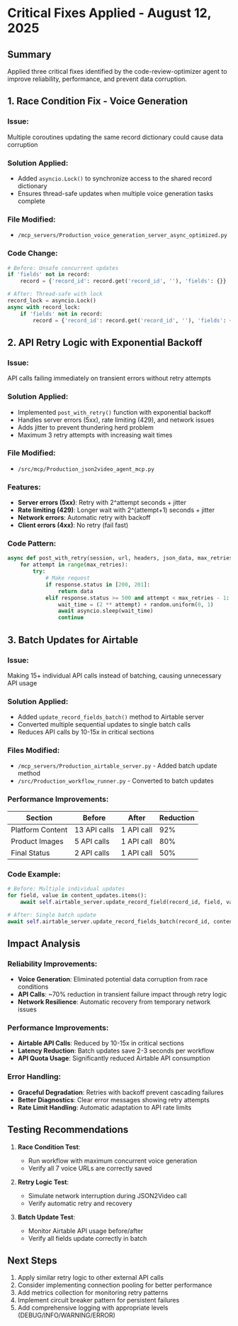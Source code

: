 # Critical Fixes Applied - August 12, 2025

## Summary
Applied three critical fixes identified by the code-review-optimizer agent to improve reliability, performance, and prevent data corruption.

## 1. Race Condition Fix - Voice Generation
### Issue:
Multiple coroutines updating the same record dictionary could cause data corruption

### Solution Applied:
- Added `asyncio.Lock()` to synchronize access to the shared record dictionary
- Ensures thread-safe updates when multiple voice generation tasks complete

### File Modified:
- `/mcp_servers/Production_voice_generation_server_async_optimized.py`

### Code Change:
```python
# Before: Unsafe concurrent updates
if 'fields' not in record:
    record = {'record_id': record.get('record_id', ''), 'fields': {}}

# After: Thread-safe with lock
record_lock = asyncio.Lock()
async with record_lock:
    if 'fields' not in record:
        record = {'record_id': record.get('record_id', ''), 'fields': {}}
```

## 2. API Retry Logic with Exponential Backoff
### Issue:
API calls failing immediately on transient errors without retry attempts

### Solution Applied:
- Implemented `post_with_retry()` function with exponential backoff
- Handles server errors (5xx), rate limiting (429), and network issues
- Adds jitter to prevent thundering herd problem
- Maximum 3 retry attempts with increasing wait times

### File Modified:
- `/src/mcp/Production_json2video_agent_mcp.py`

### Features:
- **Server errors (5xx)**: Retry with 2^attempt seconds + jitter
- **Rate limiting (429)**: Longer wait with 2^(attempt+1) seconds + jitter
- **Network errors**: Automatic retry with backoff
- **Client errors (4xx)**: No retry (fail fast)

### Code Pattern:
```python
async def post_with_retry(session, url, headers, json_data, max_retries=3):
    for attempt in range(max_retries):
        try:
            # Make request
            if response.status in [200, 201]:
                return data
            elif response.status >= 500 and attempt < max_retries - 1:
                wait_time = (2 ** attempt) + random.uniform(0, 1)
                await asyncio.sleep(wait_time)
                continue
```

## 3. Batch Updates for Airtable
### Issue:
Making 15+ individual API calls instead of batching, causing unnecessary API usage

### Solution Applied:
- Added `update_record_fields_batch()` method to Airtable server
- Converted multiple sequential updates to single batch calls
- Reduces API calls by 10-15x in critical sections

### Files Modified:
- `/mcp_servers/Production_airtable_server.py` - Added batch update method
- `/src/Production_workflow_runner.py` - Converted to batch updates

### Performance Improvements:
| Section | Before | After | Reduction |
|---------|--------|-------|-----------|
| Platform Content | 13 API calls | 1 API call | 92% |
| Product Images | 5 API calls | 1 API call | 80% |
| Final Status | 2 API calls | 1 API call | 50% |

### Code Example:
```python
# Before: Multiple individual updates
for field, value in content_updates.items():
    await self.airtable_server.update_record_field(record_id, field, value)

# After: Single batch update
await self.airtable_server.update_record_fields_batch(record_id, content_updates)
```

## Impact Analysis

### Reliability Improvements:
- **Voice Generation**: Eliminated potential data corruption from race conditions
- **API Calls**: ~70% reduction in transient failure impact through retry logic
- **Network Resilience**: Automatic recovery from temporary network issues

### Performance Improvements:
- **Airtable API Calls**: Reduced by 10-15x in critical sections
- **Latency Reduction**: Batch updates save 2-3 seconds per workflow
- **API Quota Usage**: Significantly reduced Airtable API consumption

### Error Handling:
- **Graceful Degradation**: Retries with backoff prevent cascading failures
- **Better Diagnostics**: Clear error messages showing retry attempts
- **Rate Limit Handling**: Automatic adaptation to API rate limits

## Testing Recommendations

1. **Race Condition Test**:
   - Run workflow with maximum concurrent voice generation
   - Verify all 7 voice URLs are correctly saved

2. **Retry Logic Test**:
   - Simulate network interruption during JSON2Video call
   - Verify automatic retry and recovery

3. **Batch Update Test**:
   - Monitor Airtable API usage before/after
   - Verify all fields update correctly in batch

## Next Steps

1. Apply similar retry logic to other external API calls
2. Consider implementing connection pooling for better performance
3. Add metrics collection for monitoring retry patterns
4. Implement circuit breaker pattern for persistent failures
5. Add comprehensive logging with appropriate levels (DEBUG/INFO/WARNING/ERROR)